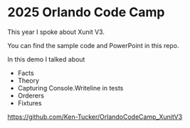 # 2025 Orlando Code Camp 

This year I spoke about Xunit V3.   



You can find the sample code and PowerPoint in this repo.  

In this demo I talked about 
* Facts
* Theory
* Capturing Console.Writeline in tests
* Orderers
* Fixtures
  

https://github.com/Ken-Tucker/OrlandoCodeCamp_XunitV3

